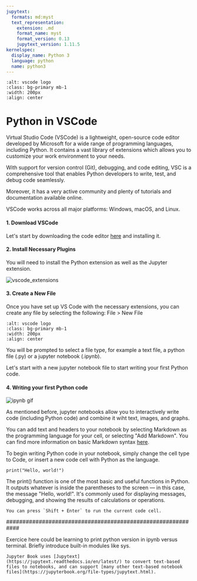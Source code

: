 ```yaml
---
jupytext:
  formats: md:myst
  text_representation:
    extension: .md
    format_name: myst
    format_version: 0.13
    jupytext_version: 1.11.5
kernelspec:
  display_name: Python 3
  language: python
  name: python3
---
```



```{image} ../images/vscode.png
:alt: vscode logo
:class: bg-primary mb-1
:width: 200px
:align: center
```


# Python in VSCode

Virtual Studio Code (VSCode) is a lightweight, open-source code editor  developed by Microsoft for a wide range of programming languages, including Python. It contains a vast library of extensions which allows you to customize your work environment to your needs.

With support for version control (Git), debugging, and code editing, VSC is a comprehensive tool that enables Python developers to write, test, and debug code seamlessly.

Moreover, it has a very active community and plenty of tutorials and documentation available online. 

VSCode works across all major platforms: Windows, macOS, and Linux. 

#### 1. Download VSCode

Let's start by downloading the code editor [here](https://code.visualstudio.com/download) and installing it.


#### 2. Install Necessary Plugins

You will need to install the Python extension as well as the Jupyter extension.

![vscode_extensions](../images/vscode_guide1.png)

#### 3. Create a New File

Once you have set up VS Code with the necessary extensions, you can create any file by selecting the following:
File > New File

```{image} ../images/vscode_newfile.png
:alt: vscode logo
:class: bg-primary mb-1
:width: 200px
:align: center
```

You will be prompted to select a file type, for example a text file, a python file (.py) or a jupyter notebook (.ipynb).

Let's start with a new jupyter notebook file to start writing your first Python code.

#### 4. Writing your first Python code

![ipynb gif](../images/vscode_firstcode.gif)

As mentioned before, jupyter notebooks allow you to interactively write code (including Python code) and combine it wiht text, images, and graphs.

You can add text and headers to your notebook by selecting Markdown as the programming language for your cell, or selecting "Add Markdown". You can find more information on basic Markdown syntax [here](https://www.markdownguide.org/basic-syntax/).


To begin writing Python code in your notebook, simply change the cell type to Code, or insert a new code cell with Python as the language.

```{code-cell}
print("Hello, world!")
```

The print() function is one of the most basic and useful functions in Python. It outputs whatever is inside the parentheses to the screen — in this case, the message "Hello, world!". It's commonly used for displaying messages, debugging, and showing the results of calculations or operations.

```{note}
You can press `Shift + Enter` to run the current code cell.
```


############################################################


Exercice here could be learning to print python version in ipynb versus terminal. Briefly introduce built-in modules like sys.





```{seealso}
Jupyter Book uses [Jupytext](https://jupytext.readthedocs.io/en/latest/) to convert text-based files to notebooks, and can support [many other text-based notebook files](https://jupyterbook.org/file-types/jupytext.html).
```

